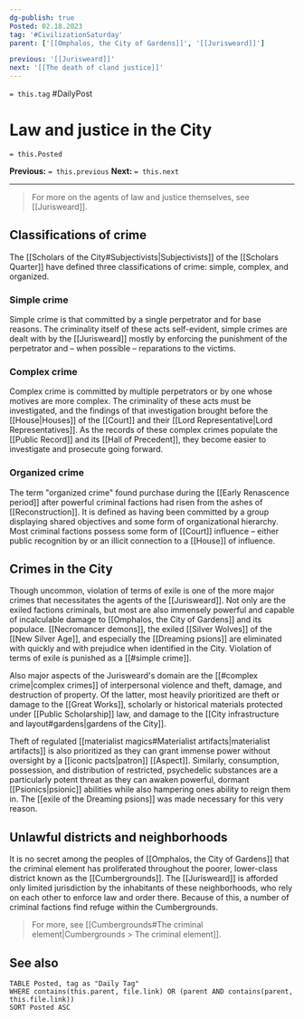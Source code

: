 ```yaml
---
dg-publish: true
Posted: 02.18.2023
tag: '#CivilizationSaturday'
parent: ['[[Omphalos, the City of Gardens]]', '[[Jurisweard]]']

previous: '[[Jurisweard]]'
next: '[[The death of cland justice]]'
---
```

`= this.tag` #DailyPost
# Law and justice in the City
`= this.Posted`

**Previous:** `= this.previous`
**Next:** `= this.next`

---

> For more on the agents of law and justice themselves, see [[Jurisweard]].

## Classifications of crime

The [[Scholars of the City#Subjectivists|Subjectivists]] of the [[Scholars Quarter]] have defined three classifications of crime: simple, complex, and organized.

### Simple crime

Simple crime is that committed by a single perpetrator and for base reasons. The criminality itself of these acts self-evident, simple crimes are dealt with by the [[Jurisweard]] mostly by enforcing the punishment of the perpetrator and – when possible – reparations to the victims.

### Complex crime

Complex crime is committed by multiple perpetrators or by one whose motives are more complex. The criminality of these acts must be investigated, and the findings of that investigation brought before the [[House|Houses]] of the [[Court]] and their [[Lord Representative|Lord Representatives]]. As the records of these complex crimes populate the [[Public Record]] and its [[Hall of Precedent]], they become easier to investigate and prosecute going forward.

### Organized crime

The term "organized crime" found purchase during the [[Early Renascence period]] after powerful criminal factions had risen from the ashes of [[Reconstruction]]. It is defined as having been committed by a group displaying shared objectives and some form of organizational hierarchy. Most criminal factions possess some form of [[Court]] influence – either public recognition by or an illicit connection to a [[House]] of influence.

## Crimes in the City

Though uncommon, violation of terms of exile is one of the more major crimes that necessitates the agents of the [[Jurisweard]]. Not only are the exiled factions criminals, but most are also immensely powerful and capable of incalculable damage to [[Omphalos, the City of Gardens]] and its populace. [[Necromancer demons]], the exiled [[Silver Wolves]] of the [[New Silver Age]], and especially the [[Dreaming psions]] are eliminated with quickly and with prejudice when identified in the City. Violation of terms of exile is punished as a [[#simple crime]].

Also major aspects of the Jurisweard's domain are the [[#complex crime|complex crimes]] of interpersonal violence and theft, damage, and destruction of property. Of the latter, most heavily prioritized are theft or damage to the [[Great Works]], scholarly or historical materials protected under [[Public Scholarship]] law, and damage to the [[City infrastructure and layout#gardens|gardens of the City]].

Theft of regulated [[materialist magics#Materialist artifacts|materialist artifacts]] is also prioritized as they can grant immense power without oversight by a [[iconic pacts|patron]] [[Aspect]]. Similarly, consumption, possession, and distribution of restricted, psychedelic substances are a particularly potent threat as they can awaken powerful, dormant [[Psionics|psionic]] abilities while also hampering ones ability to reign them in. The [[exile of the Dreaming psions]] was made necessary for this very reason.

## Unlawful districts and neighborhoods

It is no secret among the peoples of [[Omphalos, the City of Gardens]] that the criminal element has proliferated throughout the poorer, lower-class district known as the [[Cumbergrounds]]. The [[Jurisweard]] is afforded only limited jurisdiction by the inhabitants of these neighborhoods, who rely on each other to enforce law and order there. Because of this, a number of criminal factions find refuge within the Cumbergrounds.

> For more, see [[Cumbergrounds#The criminal element|Cumbergrounds > The criminal element]].

## See also
```dataview
TABLE Posted, tag as "Daily Tag"
WHERE contains(this.parent, file.link) OR (parent AND contains(parent, this.file.link))
SORT Posted ASC
```